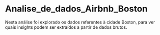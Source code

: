 # Analise_de_dados_Airbnb_Boston
Nesta análise foi explorado os dados referentes à cidade Boston, para ver quais insights podem ser extraídos a partir de dados brutos.
